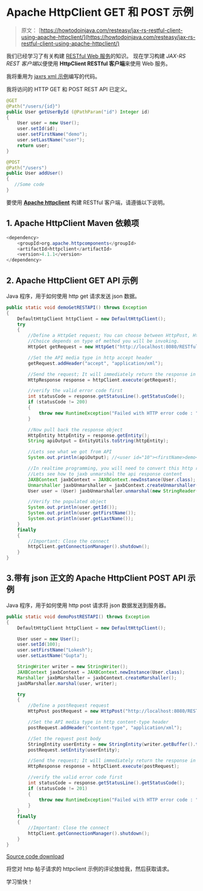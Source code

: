 # Apache HttpClient GET 和 POST 示例

> 原文： [https://howtodoinjava.com/resteasy/jax-rs-restful-client-using-apache-httpclient/](https://howtodoinjava.com/resteasy/jax-rs-restful-client-using-apache-httpclient/)

我们已经学习了有关构建 [RESTful Web 服务](//howtodoinjava.com/restful-web-service/ "restful-web-service")的知识。 现在学习构建 *JAX-RS REST 客户端*以便使用 **HttpClient RESTful 客户端**来使用 Web 服务。

我将重用为 [jaxrs xml 示例](//howtodoinjava.com/resteasy/resteasy-jaxb-xml-example/ "RESTEasy + JAXB xml example")编写的代码。

我将访问的 HTTP GET 和 POST REST API 已定义。

```java
@GET
@Path("/users/{id}")
public User getUserById (@PathParam("id") Integer id) 
{
	User user = new User();
	user.setId(id);
	user.setFirstName("demo");
	user.setLastName("user");
	return user;
}

@POST
@Path("/users")
public User addUser() 
{
   //Some code
}

```

要使用 [**Apache httpclient**](https://hc.apache.org/httpclient-3.x/ "apache http client") 构建 RESTful 客户端，请遵循以下说明。

## 1\. Apache HttpClient Maven 依赖项

```java
<dependency>
	<groupId>org.apache.httpcomponents</groupId>
	<artifactId>httpclient</artifactId>
	<version>4.1.1</version>
</dependency>

```

## 2\. Apache HttpClient GET API 示例

Java 程序，用于如何使用 http get 请求发送 json 数据。

```java
public static void demoGetRESTAPI() throws Exception 
{
	DefaultHttpClient httpClient = new DefaultHttpClient();
	try
	{
		//Define a HttpGet request; You can choose between HttpPost, HttpDelete or HttpPut also.
		//Choice depends on type of method you will be invoking.
		HttpGet getRequest = new HttpGet("http://localhost:8080/RESTfulDemoApplication/user-management/users/10");

		//Set the API media type in http accept header
		getRequest.addHeader("accept", "application/xml");

		//Send the request; It will immediately return the response in HttpResponse object
		HttpResponse response = httpClient.execute(getRequest);

		//verify the valid error code first
		int statusCode = response.getStatusLine().getStatusCode();
		if (statusCode != 200) 
		{
			throw new RuntimeException("Failed with HTTP error code : " + statusCode);
		}

		//Now pull back the response object
		HttpEntity httpEntity = response.getEntity();
		String apiOutput = EntityUtils.toString(httpEntity);

		//Lets see what we got from API
		System.out.println(apiOutput); //<user id="10"><firstName>demo</firstName><lastName>user</lastName></user>

		//In realtime programming, you will need to convert this http response to some java object to re-use it.
		//Lets see how to jaxb unmarshal the api response content
		JAXBContext jaxbContext = JAXBContext.newInstance(User.class);
		Unmarshaller jaxbUnmarshaller = jaxbContext.createUnmarshaller();
		User user = (User) jaxbUnmarshaller.unmarshal(new StringReader(apiOutput));

		//Verify the populated object
		System.out.println(user.getId());
		System.out.println(user.getFirstName());
		System.out.println(user.getLastName());
	}
	finally
	{
		//Important: Close the connect
		httpClient.getConnectionManager().shutdown();
	}
}

```

## 3.带有 json 正文的 Apache HttpClient POST API 示例

Java 程序，用于如何使用 http post 请求将 json 数据发送到服务器。

```java
public static void demoPostRESTAPI() throws Exception 
{
	DefaultHttpClient httpClient = new DefaultHttpClient();

	User user = new User();
	user.setId(100);
	user.setFirstName("Lokesh");
	user.setLastName("Gupta");

	StringWriter writer = new StringWriter();
	JAXBContext jaxbContext = JAXBContext.newInstance(User.class);
	Marshaller jaxbMarshaller = jaxbContext.createMarshaller();
	jaxbMarshaller.marshal(user, writer);

	try
	{
		//Define a postRequest request
		HttpPost postRequest = new HttpPost("http://localhost:8080/RESTfulDemoApplication/user-management/users");

		//Set the API media type in http content-type header
		postRequest.addHeader("content-type", "application/xml");

		//Set the request post body
		StringEntity userEntity = new StringEntity(writer.getBuffer().toString());
		postRequest.setEntity(userEntity);

		//Send the request; It will immediately return the response in HttpResponse object if any
		HttpResponse response = httpClient.execute(postRequest);

		//verify the valid error code first
		int statusCode = response.getStatusLine().getStatusCode();
		if (statusCode != 201) 
		{
			throw new RuntimeException("Failed with HTTP error code : " + statusCode);
		}
	}
	finally
	{
		//Important: Close the connect
		httpClient.getConnectionManager().shutdown();
	}
}

```

[Source code download](https://docs.google.com/file/d/0B7yo2HclmjI4SF9nbVlmYUVERUk/edit?usp=sharing)

将您对 http 帖子请求的 httpclient 示例的评论放给我，然后获取请求。

学习愉快！